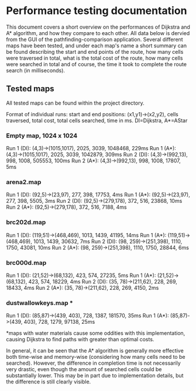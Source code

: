 # Performance testing documentation

This document covers a short overview on the performances of Dijkstra and A* algorithm, and how they compare to each other. All data below is dervied from the GUI of the pathfinding-comparison application. Several different maps have been tested, and under each map's name a short summary can be found describing the start and end points of the route, how many cells were traversed in total, what is the total cost of the route, how many cells were searched in total and of course, the time it took to complete the route search (in milliseconds).

## Tested maps
All tested maps can be found within the project directory.

Format of individual runs: start and end positions: (x1,y1)->(x2,y2), cells traversed, total cost, total cells searched, time in ms. DI=Dijkstra, A*=AStar

### Empty map, 1024 x 1024
Run 1 (DI): (4,3)->(1015,1017), 2025, 3039, 1048468, 229ms
Run 1 (A*): (4,3)->(1015,1017), 2025, 3039, 1042879, 309ms
Run 2 (DI): (4,3)->(992,13), 998, 1008, 505553, 100ms
Run 2 (A*): (4,3)->(992,13), 998, 1008, 17807, 5ms

### arena2.map
Run 1 (DI): (92,5)->(23,97), 277, 398, 17753, 4ms
Run 1 (A*): (92,5)->(23,97), 277, 398, 5505, 3ms
Run 2 (DI): (92,5)->(279,178), 372, 516, 23868, 10ms
Run 2 (A*): (92,5)->(279,178), 372, 516, 7188, 4ms

### brc202d.map
Run 1 (DI): (119,51)->(468,469), 1013, 1439, 41195, 14ms
Run 1 (A*): (119,51)->(468,469), 1013, 1439, 30632, 7ms
Run 2 (DI): (98, 259)->(251,398), 1110, 1750, 43081, 10ms
Run 2 (A*): (98, 259)->(251,398), 1110, 1750, 28844, 6ms

### brc000d.map
Run 1 (DI): (21,52)->(68,132), 423, 574, 27235, 5ms
Run 1 (A*): (21,52)->(68,132), 423, 574, 18229, 4ms
Run 2 (DI): (35, 78)->(211,62), 228, 269, 18433, 4ms
Run 2 (A*): (35, 78)->(211,62), 228, 269, 4150, 2ms

### dustwallowkeys.map \*
Run 1 (DI): (85,87)->(439, 403), 728, 1387, 181570, 35ms
Run 1 (A*): (85,87)->(439, 403), 728, 1279, 97138, 25ms

\*maps with water materials cause some oddities with this implementation, causing Dijkstra to find paths with greater than optimal costs.

In general, it can be seen that the A* algorithm is generally more effective both time-wise and memory-wise (considering how many cells need to be searched). However, the difference in completion time is not necessarily very drastic, even though the amount of searched cells could be substantially lower. This may be in part due to implementation details, but the difference is still clearly visible.
